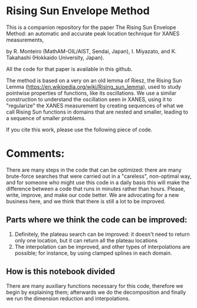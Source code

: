 

# Rising Sun Envelope Method

This is a companion repository for the paper  <h>The Rising Sun Envelope Method: an automatic and accurate peak location technique for XANES measurements,</h>

by R. Monteiro (MathAM-OIL/AIST, Sendai, Japan), I. Miyazato, and K. Takahashi (Hokkaido University, Japan).

 All the code for that paper is available in this github.

The method is based on a very on an old  lemma of Riesz, the Rising Sun Lemma (https://en.wikipedia.org/wiki/Rising_sun_lemma), used to study pointwise properties of functions, like its oscillations.  We use a similar construction to understand the oscillation seen in XANES, using it to "regularize" the XANES measurement by creating sequences of what we call Rising Sun functions in domains that are nested and smaller, leading to a sequence of smaller problems.




If you cite this work, please use the following piece of code. 


# Comments:

There are many steps in the code that can be optimized: there are many brute-force searches that were carried out in a "careless", non-optimal way, and for someone who might use this code in a daily basis this will make the difference between a code that runs in minutes rather than hours. Please, write, improve, and make our code better. We are advocating for a new business here, and we think that there is still a lot to be improved. 

## Parts where we think the code can be improved:

1. Definitely, the plateau search can be improved: it doesn't need to return only one location, but it can return all the plateau locations
2. The interpolation can be improved, and other types of interpolations are possible; for instance, by using clamped splines in each domain. 


## How is this notebook divided

There are many auxiliary functions necessary for this code, therefore we begin by explaining them; afterwards we do the decomposition and finally we run the dimension reduction and interpolations.


